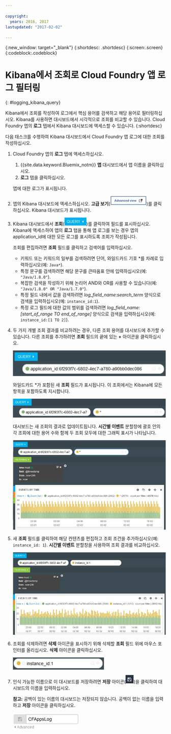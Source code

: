 ```yaml
---

copyright:
  years: 2016, 2017
lastupdated: "2017-02-02"

---
```


{:new_window: target="_blank"}
{:shortdesc: .shortdesc}
{:screen:.screen}
{:codeblock:.codeblock}


# Kibana에서 조회로 Cloud Foundry 앱 로그 필터링
{: #logging_kibana_query}

Kibana에서 조회를 작성하여 로그에서 핵심 용어를 검색하고 해당 용어로 필터링하십시오. Kibana를 사용하면 대시보드에서 시각적으로 조회를 비교할 수 있습니다. Cloud Foundry 앱의 **로그** 탭에서 Kibana 대시보드에 액세스할 수 있습니다.
{:shortdesc}

다음 태스크를 수행하여 Kibana 대시보드에서 Cloud Foundry 앱 로그에 대한 조회를 작성하십시오.

1. Cloud Foundry 앱의 **로그** 탭에 액세스하십시오. 

    1. {{site.data.keyword.Bluemix_notm}} **앱** 대시보드에서 앱 이름을 클릭하십시오.
    2. **로그** 탭을 클릭하십시오. 
    
    앱에 대한 로그가 표시됩니다.

2. 앱의 Kibana 대시보드에 액세스하십시오. **고급 보기**(![고급 보기 링크](images/logging_advanced_view.jpg "고급 보기 링크"))를 클릭하십시오. Kibana 대시보드가 표시됩니다.

3. Kibana 대시보드에서 **조회**(![조회 아이콘](images/logging_query.jpg "조회 아이콘"))를 클릭하여 필드를 표시하십시오. Kibana에 액세스하여 앱의 **로그** 탭을 통해 앱 로그를 보는 경우 앱의 application_id에 대한 모든 로그를 표시하도록 조회가 작성됩니다.
	
    조회를 편집하려면 **조회** 필드를 클릭하고 검색어를 입력하십시오.

    * 키워드 또는 키워드의 일부를 검색하려면 단어, 와일드카드 기호 \*를 차례로 입력하십시오(예: `Java*`). 
	* 특정 문구를 검색하려면 해당 문구를 큰따옴표 안에 입력하십시오(예: `"Java/1.8.0"`).
	* 복잡한 검색을 작성하기 위해 논리어 AND와 OR를 사용할 수 있습니다(예: `"Java/1.8.0" OR "Java/1.7.0"`).
	* 특정 필드 내에서 값을 검색하려면 *log_field_name:search_term* 양식으로 검색을 입력하십시오(예: `instance_id:1`).
	* 특정 로그 필드에 대한 값의 범위를 검색하려면 *log_field_name:[start_of_range TO end_of_range]* 양식으로 검색을 입력하십시오(예: `instance_id:[1 TO 2]`).

4. 두 가지 개별 조회 결과를 비교하려는 경우, 다른 조회 용어를 대시보드에 추가할 수 있습니다. 다른 조회를 추가하려면 **조회** 필드의 끝에 있는 **+** 아이콘을 클릭하십시오.

    ![조회 필드](images/logging_query_field.jpg "조회 필드")
	
    와일드카드 \*가 포함된 새 **조회** 필드가 표시됩니다. 이 조회에서는 Kibana에 모든 항목을 포함하도록 지시합니다.
	
    ![추가 조회 필드](images/logging_additional_query_field.jpg "추가 조회 필드")
	
    대시보드는 새 조회의 결과로 업데이트됩니다. **시간별 이벤트** 분할창에 괄호 안의 각 조회에 대한 용어 수와 함께 두 조회 모두에 대한 그래픽 표시가 나타납니다. 
	
    ![두 조회 모두에 대한 그래프를 표시하는 대시보드](images/logging_dashboard_queries.jpg "두 조회 모두에 대한 그래프를 표시하는 대시보드")
	
5. 새 **조회** 필드를 클릭하여 해당 컨텐츠를 편집하고 조회 조건을 추가하십시오(예: `instance_id: 1`). **시간별 이벤트** 분할창을 사용하여 조회 결과를 비교하십시오.

    ![두 조회 모두에 대한 그래프를 표시하는 대시보드](images/logging_dashboard_queries2.jpg "두 조회 모두에 대한 그래프를 표시하는 대시보드")

6. 조회를 삭제하려면 **삭제** 아이콘을 표시하기 위해 삭제할 **조회** 필드 위에 마우스 포인터를 올리십시오. **삭제** 아이콘을 클릭하십시오.

    ![삭제 아이콘이 있는 조회 필드](images/logging_delete_query.jpg "삭제 아이콘이 있는 조회 필드")

7. 인식 가능한 이름으로 이 대시보드를 저장하려면 **저장** 아이콘(![저장 아이콘](images/logging_save.jpg "저장 아이콘"))을 클릭하여 대시보드의 이름을 입력하십시오. 

    **참고:** 공백이 있는 이름의 대시보드는 저장되지 않습니다. 공백이 없는 이름을 입력하고 **저장** 아이콘을 클릭하십시오.

    ![대시보드 이름 저장 ](images/logging_save_dashboard.jpg "대시보드 이름 저장")


